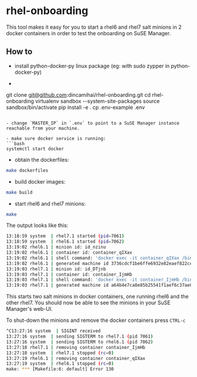 # rhel-onboarding

This tool makes it easy for you to start a rhel6 and rhel7 salt minions in 2 docker containers in order to test the onboarding on SuSE Manager.

## How to

- install python-docker-py linux package (eg: with sudo zypper in python-docker-py)

- ```bash
git clone git@github.com:dincamihai/rhel-onboarding.git
cd rhel-onboarding
virtualenv sandbox --system-site-packages
source sandbox/bin/activate
pip install -e .
cp .env-example .env
```

- change `MASTER_IP` in `.env` to point to a SuSE Manager instance reachable from your machine.

- make sure docker service is running:
```bash
systemctl start docker
```

- obtain the dockerfiles:
```bash
make dockerfiles
```

- build docker images:
```bash
make build
```

- start rhel6 and rhel7 minions:
```bash
make
```

The output looks like this:
```bash
13:18:59 system  | rhel7.1 started (pid=7061)
13:18:59 system  | rhel6.1 started (pid=7062)
13:19:02 rhel6.1 | minion id: id_nzinu
13:19:02 rhel6.1 | container id: container_qIXax
13:19:02 rhel6.1 | shell command: 'docker exec -it container_qIXax /bin/bash'
13:19:02 rhel6.1 | generated machine id 3736cdcf1be6ffe6932e82eaef822ce963b98f4e stored in /etc/machine-id
13:19:03 rhel7.1 | minion id: id_DTjnb
13:19:03 rhel7.1 | container id: container_IjmHb
13:19:03 rhel7.1 | shell command: 'docker exec -it container_IjmHb /bin/bash'
13:19:03 rhel7.1 | generated machine id a64b4e7ca8e85b25541f1aef6c37ae014410ac10 stored in /etc/machine-id
```

This starts two salt minions in docker containers, one running rhel6 and the other rhel7.
You should now be able to see the minions in your SuSE Manager's web-UI.

To shut-down the minions and remove the docker containers press `CTRL-c`
```bash
^C13:27:16 system  | SIGINT received
13:27:16 system  | sending SIGTERM to rhel7.1 (pid 7061)
13:27:16 system  | sending SIGTERM to rhel6.1 (pid 7062)
13:27:18 rhel7.1 | removing container container_IjmHb
13:27:18 system  | rhel7.1 stopped (rc=0)
13:27:19 rhel6.1 | removing container container_qIXax
13:27:19 system  | rhel6.1 stopped (rc=0)
make: *** [Makefile:6: default] Error 130
```
